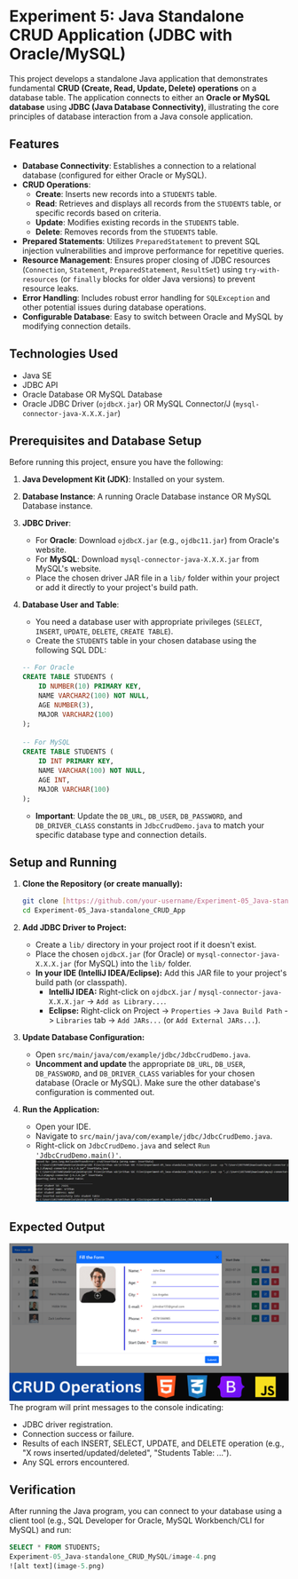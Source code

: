 # Experiment 5: Java Standalone CRUD Application (JDBC with Oracle/MySQL)

This project develops a standalone Java application that demonstrates fundamental **CRUD (Create, Read, Update, Delete) operations** on a database table. The application connects to either an **Oracle or MySQL database** using **JDBC (Java Database Connectivity)**, illustrating the core principles of database interaction from a Java console application.

## Features

* **Database Connectivity**: Establishes a connection to a relational database (configured for either Oracle or MySQL).
* **CRUD Operations**:
    * **Create**: Inserts new records into a `STUDENTS` table.
    * **Read**: Retrieves and displays all records from the `STUDENTS` table, or specific records based on criteria.
    * **Update**: Modifies existing records in the `STUDENTS` table.
    * **Delete**: Removes records from the `STUDENTS` table.
* **Prepared Statements**: Utilizes `PreparedStatement` to prevent SQL injection vulnerabilities and improve performance for repetitive queries.
* **Resource Management**: Ensures proper closing of JDBC resources (`Connection`, `Statement`, `PreparedStatement`, `ResultSet`) using `try-with-resources` (or `finally` blocks for older Java versions) to prevent resource leaks.
* **Error Handling**: Includes robust error handling for `SQLException` and other potential issues during database operations.
* **Configurable Database**: Easy to switch between Oracle and MySQL by modifying connection details.

## Technologies Used

* Java SE
* JDBC API
* Oracle Database OR MySQL Database
* Oracle JDBC Driver (`ojdbcX.jar`) OR MySQL Connector/J (`mysql-connector-java-X.X.X.jar`)

## Prerequisites and Database Setup

Before running this project, ensure you have the following:

1.  **Java Development Kit (JDK)**: Installed on your system.
2.  **Database Instance**: A running Oracle Database instance OR MySQL Database instance.
3.  **JDBC Driver**:
    * For **Oracle**: Download `ojdbcX.jar` (e.g., `ojdbc11.jar`) from Oracle's website.
    * For **MySQL**: Download `mysql-connector-java-X.X.X.jar` from MySQL's website.
    * Place the chosen driver JAR file in a `lib/` folder within your project or add it directly to your project's build path.
4.  **Database User and Table**:
    * You need a database user with appropriate privileges (`SELECT`, `INSERT`, `UPDATE`, `DELETE`, `CREATE TABLE`).
    * Create the `STUDENTS` table in your chosen database using the following SQL DDL:

    ```sql
    -- For Oracle
    CREATE TABLE STUDENTS (
        ID NUMBER(10) PRIMARY KEY,
        NAME VARCHAR2(100) NOT NULL,
        AGE NUMBER(3),
        MAJOR VARCHAR2(100)
    );

    -- For MySQL
    CREATE TABLE STUDENTS (
        ID INT PRIMARY KEY,
        NAME VARCHAR(100) NOT NULL,
        AGE INT,
        MAJOR VARCHAR(100)
    );
    ```

    * **Important**: Update the `DB_URL`, `DB_USER`, `DB_PASSWORD`, and `DB_DRIVER_CLASS` constants in `JdbcCrudDemo.java` to match your specific database type and connection details.

## Setup and Running

1.  **Clone the Repository (or create manually):**
    ```bash
    git clone [https://github.com/your-username/Experiment-05_Java-standalone_CRUD_App.git](https://github.com/your-username/Experiment-05_Java-standalone_CRUD_App.git)
    cd Experiment-05_Java-standalone_CRUD_App
    ```

2.  **Add JDBC Driver to Project:**
    * Create a `lib/` directory in your project root if it doesn't exist.
    * Place the chosen `ojdbcX.jar` (for Oracle) or `mysql-connector-java-X.X.X.jar` (for MySQL) into the `lib/` folder.
    * **In your IDE (IntelliJ IDEA/Eclipse):** Add this JAR file to your project's build path (or classpath).
        * **IntelliJ IDEA:** Right-click on `ojdbcX.jar` / `mysql-connector-java-X.X.X.jar` -> `Add as Library...`.
        * **Eclipse:** Right-click on Project -> `Properties` -> `Java Build Path` -> `Libraries` tab -> `Add JARs...` (or `Add External JARs...`).

3.  **Update Database Configuration:**
    * Open `src/main/java/com/example/jdbc/JdbcCrudDemo.java`.
    * **Uncomment and update** the appropriate `DB_URL`, `DB_USER`, `DB_PASSWORD`, and `DB_DRIVER_CLASS` variables for your chosen database (Oracle or MySQL). Make sure the other database's configuration is commented out.

4.  **Run the Application:**
    * Open your IDE.
    * Navigate to `src/main/java/com/example/jdbc/JdbcCrudDemo.java`.
    * Right-click on `JdbcCrudDemo.java` and select `Run 'JdbcCrudDemo.main()'`.
![alt text](<image/crud running.png>)
## Expected Output
![alt text](<image/CRUD operation using HTML CSS Bootstrap5 and JavaScript Local Storage.png>)
The program will print messages to the console indicating:

* JDBC driver registration.
* Connection success or failure.
* Results of each INSERT, SELECT, UPDATE, and DELETE operation (e.g., "X rows inserted/updated/deleted", "Students Table: ...").
* Any SQL errors encountered.

## Verification

After running the Java program, you can connect to your database using a client tool (e.g., SQL Developer for Oracle, MySQL Workbench/CLI for MySQL) and run:

```sql
SELECT * FROM STUDENTS;
Experiment-05_Java-standalone_CRUD_MySQL/image-4.png
![alt text](image-5.png)